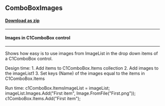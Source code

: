 ## ComboBoxImages
#### [Download as zip](https://grapecity.github.io/DownGit/#/home?url=https://github.com/GrapeCity/ComponentOne-WinForms-Samples/tree/master/NetFramework\Input\CS\ComboBoxImages)
____
#### Images in C1ComboBox control
____
Shows how easy is to use images from ImageList in the drop down items of a C1ComboBox control. 

Design time: 1. Add items to C1ComboBox.Items collection 2. Add images to the imageList1 3. Set keys (Name) of the images equal to the items in C1ComboBox.Items 

Run time: c1ComboBox.ItemsImageList = imageList; imageList.Images.Add("First item", Image.FromFile("First.png")); c1ComboBox.Items.Add("First item"); 